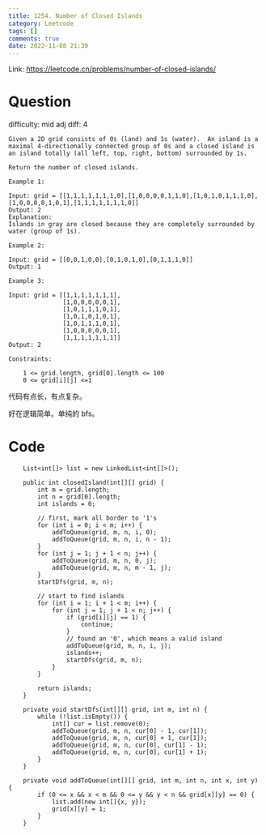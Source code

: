 ```yaml
---
title: 1254. Number of Closed Islands
category: Leetcode
tags: []
comments: true
date: 2022-11-08 21:39
---
```




Link: https://leetcode.cn/problems/number-of-closed-islands/

# Question

difficulty: mid
adj diff: 4

    Given a 2D grid consists of 0s (land) and 1s (water).  An island is a maximal 4-directionally connected group of 0s and a closed island is an island totally (all left, top, right, bottom) surrounded by 1s.

    Return the number of closed islands.

    Example 1:

    Input: grid = [[1,1,1,1,1,1,1,0],[1,0,0,0,0,1,1,0],[1,0,1,0,1,1,1,0],[1,0,0,0,0,1,0,1],[1,1,1,1,1,1,1,0]]
    Output: 2
    Explanation:
    Islands in gray are closed because they are completely surrounded by water (group of 1s).

    Example 2:

    Input: grid = [[0,0,1,0,0],[0,1,0,1,0],[0,1,1,1,0]]
    Output: 1

    Example 3:

    Input: grid = [[1,1,1,1,1,1,1],
    			   [1,0,0,0,0,0,1],
    			   [1,0,1,1,1,0,1],
    			   [1,0,1,0,1,0,1],
    			   [1,0,1,1,1,0,1],
    			   [1,0,0,0,0,0,1],
    			   [1,1,1,1,1,1,1]]
    Output: 2

    Constraints:

    	1 <= grid.length, grid[0].length <= 100
    	0 <= grid[i][j] <=1

代码有点长，有点复杂。

好在逻辑简单。单纯的 bfs。

# Code

```
    List<int[]> list = new LinkedList<int[]>();

    public int closedIsland(int[][] grid) {
        int m = grid.length;
        int n = grid[0].length;
        int islands = 0;

        // first, mark all border to '1's
        for (int i = 0; i < m; i++) {
            addToQueue(grid, m, n, i, 0);
            addToQueue(grid, m, n, i, n - 1);
        }
        for (int j = 1; j + 1 < n; j++) {
            addToQueue(grid, m, n, 0, j);
            addToQueue(grid, m, n, m - 1, j);
        }
        startDfs(grid, m, n);

        // start to find islands
        for (int i = 1; i + 1 < m; i++) {
            for (int j = 1; j + 1 < n; j++) {
                if (grid[i][j] == 1) {
                    continue;
                }
                // found an '0', which means a valid island
                addToQueue(grid, m, n, i, j);
                islands++;
                startDfs(grid, m, n);
            }
        }

        return islands;
    }

    private void startDfs(int[][] grid, int m, int n) {
        while (!list.isEmpty()) {
            int[] cur = list.remove(0);
            addToQueue(grid, m, n, cur[0] - 1, cur[1]);
            addToQueue(grid, m, n, cur[0] + 1, cur[1]);
            addToQueue(grid, m, n, cur[0], cur[1] - 1);
            addToQueue(grid, m, n, cur[0], cur[1] + 1);
        }
    }

    private void addToQueue(int[][] grid, int m, int n, int x, int y) {
        if (0 <= x && x < m && 0 <= y && y < n && grid[x][y] == 0) {
            list.add(new int[]{x, y});
            grid[x][y] = 1;
        }
    }
```
